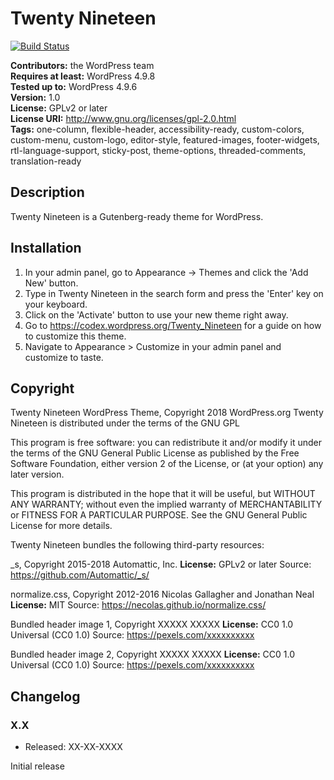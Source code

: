 # Twenty Nineteen

[![Build Status](https://travis-ci.org/WordPress/twentynineteen.svg?branch=master)](https://travis-ci.org/WordPress/twentynineteen)

**Contributors:** the WordPress team  
**Requires at least:** WordPress 4.9.8  
**Tested up to:** WordPress 4.9.6  
**Version:** 1.0  
**License:** GPLv2 or later  
**License URI:** http://www.gnu.org/licenses/gpl-2.0.html  
**Tags:** one-column, flexible-header, accessibility-ready, custom-colors, custom-menu, custom-logo, editor-style, featured-images, footer-widgets, rtl-language-support, sticky-post, theme-options, threaded-comments, translation-ready


## Description

Twenty Nineteen is a Gutenberg-ready theme for WordPress.

## Installation

1. In your admin panel, go to Appearance -> Themes and click the 'Add New' button.
2. Type in Twenty Nineteen in the search form and press the 'Enter' key on your keyboard.
3. Click on the 'Activate' button to use your new theme right away.
4. Go to https://codex.wordpress.org/Twenty_Nineteen for a guide on how to customize this theme.
5. Navigate to Appearance > Customize in your admin panel and customize to taste.

 
## Copyright

Twenty Nineteen WordPress Theme, Copyright 2018 WordPress.org
Twenty Nineteen is distributed under the terms of the GNU GPL

This program is free software: you can redistribute it and/or modify
it under the terms of the GNU General Public License as published by
the Free Software Foundation, either version 2 of the License, or
(at your option) any later version.

This program is distributed in the hope that it will be useful,
but WITHOUT ANY WARRANTY; without even the implied warranty of
MERCHANTABILITY or FITNESS FOR A PARTICULAR PURPOSE. See the
GNU General Public License for more details.

Twenty Nineteen bundles the following third-party resources:

_s, Copyright 2015-2018 Automattic, Inc.
**License:** GPLv2 or later
Source: https://github.com/Automattic/_s/

normalize.css, Copyright 2012-2016 Nicolas Gallagher and Jonathan Neal
**License:** MIT
Source: https://necolas.github.io/normalize.css/

Bundled header image 1, Copyright XXXXX XXXXX
**License:** CC0 1.0 Universal (CC0 1.0)
Source: https://pexels.com/xxxxxxxxxx

Bundled header image 2, Copyright XXXXX XXXXX
**License:** CC0 1.0 Universal (CC0 1.0)
Source: https://pexels.com/xxxxxxxxxx

## Changelog

### X.X
* Released: XX-XX-XXXX

Initial release
